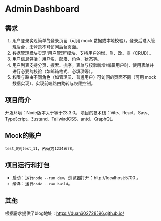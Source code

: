 # Admin Dashboard

## 需求

1. 用户登录实现简单的登录页面（可用 mock 数据或本地校验）。登录后进入管理后台，未登录不可访问后台页面。
2. 数据管理模块实现“用户管理”模块，支持用户的增、删、改、查（CRUD）。
3. 用户信息包括：用户名、邮箱、角色、状态等。
4. 用户列表支持分页、搜索、排序。表单与校验新增/编辑用户时，使用表单并进行必要的校验（如邮箱格式、必填项等）。
5. 权限与路由不同角色（如管理员、普通用户）可访问的页面不同（可用 mock 数据实现）。实现前端路由跳转与权限控制。

## 项目简介

开发环境：Node版本大于等于23.3.0。
项目的技术栈：Vite、React、Sass、TypeScript、Zustand、TailwindCSS、antd、GraphQL。

## Mock的账户

`test_0`到`test_11`，密码为`12345678`。

## 项目运行和打包

* 启动：运行`node --run dev`，浏览器打开：http://localhost:5700 。
* 编译：运行`node --run build`。

## 其他

根据需求提供了blog地址：https://duan602728596.github.io/